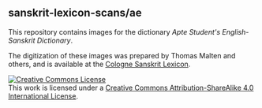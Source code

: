 ## sanskrit-lexicon-scans/ae

This repository contains images for the dictionary *Apte Student's English-Sanskrit Dictionary*.

The digitization of these images was prepared by Thomas Malten and others, and
is available at the [Cologne Sanskrit Lexicon](https://www.sanskrit-lexicon.uni-koeln.de/).

<a rel="license" href="http://creativecommons.org/licenses/by-sa/4.0/"><img alt="Creative Commons License" style="border-width:0" src="https://i.creativecommons.org/l/by-sa/4.0/88x31.png" /></a><br />This work is licensed under a <a rel="license" href="http://creativecommons.org/licenses/by-sa/4.0/">Creative Commons Attribution-ShareAlike 4.0 International License</a>.
